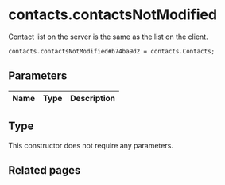 # contacts.contactsNotModified
Contact list on the server is the same as the list on the client.

```
contacts.contactsNotModified#b74ba9d2 = contacts.Contacts;
```

## Parameters
| Name | Type | Description |
| ---- | :----: | ----------- |


## Type
This constructor does not require any parameters.

## Related pages
